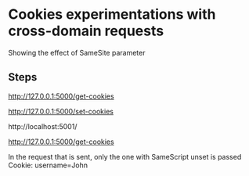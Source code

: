 # Cookies experimentations with cross-domain requests

Showing the effect of SameSite parameter

## Steps
http://127.0.0.1:5000/get-cookies

http://127.0.0.1:5000/set-cookies


http://localhost:5001/

http://127.0.0.1:5000/get-cookies

In the request that is sent, only the one with SameScript unset is passed
Cookie: username=John